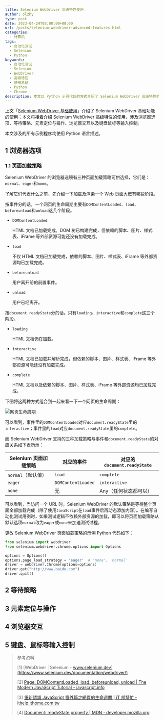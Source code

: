 ```yaml
---
title: Selenium WebDriver 高级特性使用
author: olzhy
type: post
date: 2023-04-24T08:00:00+08:00
url: /posts/selenium-webdriver-advanced-features.html
categories:
  - 计算机
tags:
  - 自动化测试
  - Selenium
  - Python
keywords:
  - 自动化测试
  - Selenium
  - WebDriver
  - 高级特性
  - 使用总结
  - Python
  - Chrome
description: 本文以 Python 示例代码的方式介绍了 Selenium WebDriver 高级特性的使用，涉及浏览器选项、等待策略、元素定位与操作、浏览器交互以及键盘鼠标等输入控制。
---
```


上文「[Selenium WebDriver 基础使用](https://olzhy.github.io/posts/selenium-webdriver.html)」介绍了 Selenium WebDriver 基础功能的使用；本文将接着介绍 Selenium WebDriver 高级特性的使用，涉及浏览器选项、等待策略、元素定位与操作、浏览器交互以及键盘鼠标等输入控制。

本文涉及的所有示例程序均使用 Python 语言描述。

## 1 浏览器选项

### 1.1 页面加载策略

Selenium WebDriver 的浏览器选项有三种页面加载策略可供选择，它们是：`normal`、`eager`和`none`。

了解它们代表什么之前，先介绍一下加载及渲染一个 Web 页面大概有哪些阶段。

按事件分的话，一个网页的生命周期主要有`DOMContentLoaded`、`load`、`beforeunload`和`unload`这几个阶段。

- `DOMContentLoaded`

  HTML 文档已加载完成，DOM 树已构建完成，但依赖的脚本、图片、样式表、iFrame 等外部资源可能还没有加载完成。

- `load`

  不仅 HTML 文档已加载完成，依赖的脚本、图片、样式表、iFrame 等外部资源均已加载完成。

- `beforeunload`

  用户离开前的前置事件。

- `unload`

  用户已经离开。

按`document.readyState`分的话，只有`loading`、`interactive`和`complete`这三个阶段。

- `loading`

  HTML 文档仍在加载。

- `interactive`

  HTML 文档已加载并解析完成，但依赖的脚本、图片、样式表、iFrame 等外部资源可能还没有加载完成。

- `complete`

  HTML 文档以及依赖的脚本、图片、样式表、iFrame 等外部资源均已加载完成。

下图将这两种方式组合到一起来看一下一个网页的生命周期：

![网页生命周期](https://olzhy.github.io/static/images/uploads/2023/04/web-page-lifecycle.svg#center)

可以看到，事件里的`DOMContentLoaded`对应`document.readyState`里的`interactive`；事件里的`load`对应`document.readyState`里的`complete`。

而 Selenium WebDriver 支持的三种加载策略与事件和`document.readyState`的对应关系如下表所示：

| Selenium 页面加载策略 | 对应的事件         | 对应的`document.readyState` |
| --------------------- | ------------------ | --------------------------- |
| `normal`（默认值）    | `load`             | `complete`                  |
| `eager`               | `DOMContentLoaded` | `interactive`               |
| `none`                | 无                 | Any（任何状态都可以）       |

可以看到，当访问一个 URL 时，Selenium WebDriver 的默认策略是等待整个页面全部加载完成（除了使用`JavaScript`在`load`事件后再动态添加内容）。在编写自动化测试用例时，如果测试逻辑不依赖外部资源的加载，即可以将页面加载策略从默认选项`normal`改为`eager`或`none`来加速测试过程。

更改 Selenium WebDriver 页面加载策略的示例 Python 代码如下：

```python
from selenium import webdriver
from selenium.webdriver.chrome.options import Options

options = Options()
options.page_load_strategy = 'eager'  # 'none', 'normal'
driver = webdriver.Chrome(options=options)
driver.get("http://www.baidu.com")
driver.quit()
```

## 2 等待策略

## 3 元素定位与操作

## 4 浏览器交互

## 5 键盘、鼠标等输入控制

> 参考资料
>
> [1] [WebDriver | Selenium - www.selenium.dev](https://www.selenium.dev/documentation/webdriver/)
>
> [2] [Page: DOMContentLoaded, load, beforeunload, unload | The Modern JavaScript Tutorial - javascript.info](https://javascript.info/onload-ondomcontentloaded)
>
> [3] [重新認識 JavaScript 番外篇之網頁的生命週期 | iT 邦幫忙 - ithelp.ithome.com.tw](https://ithelp.ithome.com.tw/articles/10197335)
>
> [4] [Document: readyState property | MDN - developer.mozilla.org](https://developer.mozilla.org/en-US/docs/Web/API/Document/readyState)
